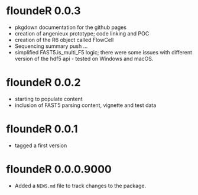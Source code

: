 # floundeR 0.0.3

* pkgdown documentation for the github pages
* creation of angenieux prototype; code linking and POC
* creation of the R6 object called FlowCell
* Sequencing summary push ...
* simplified FAST5.is_multi_F5 logic; there were some issues with different
  version of the hdf5 api - tested on Windows and macOS. 

# floundeR 0.0.2

* starting to populate content
* inclusion of FAST5 parsing content, vignette and test data

# floundeR 0.0.1

* tagged a first version

# floundeR 0.0.0.9000

* Added a `NEWS.md` file to track changes to the package.
